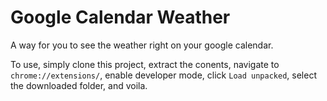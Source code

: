 # Google Calendar Weather

A way for you to see the weather right on your google calendar.

To use, simply clone this project, extract the conents, navigate to `chrome://extensions/`, enable developer mode, click `Load unpacked`, select the downloaded folder, and voila.
